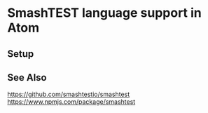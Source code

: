 # SmashTEST language support in Atom

## Setup

## See Also

https://github.com/smashtestio/smashtest
https://www.npmjs.com/package/smashtest
